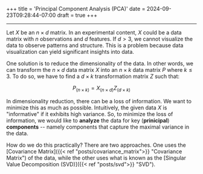 +++
title = 'Principal Component Analysis (PCA)'
date = 2024-09-23T09:28:44-07:00
draft = true
+++

---

Let $X$ be an $n \times d$ matrix. In an experimental content, $X$ could be a data matrix with $n$ observations and $d$ features. If $d > 3$, we cannot visualize the data to observe patterns and structure. This is a problem because data visualization can yield significant insights into data. 

One solution is to reduce the dimensionality of the data. In other words, we can transform the $n \times d$ data matrix $X$ into an $n \times k$ data matrix $P$ where $k \leq 3$. To do so, we have to find a $d \times k$ transformation matrix $Z$ such that:

$$
P_{(n \times k)} = X_{(n \times d)}Z_{(d \times k)}
$$

In dimensionality reduction, there can be a loss of information. We want to minimize this as much as possible. Intuitively, the given data $X$ is "informative" if it exhibits high variance. So, to minimize the loss of information, we would like to **analyze** the data for key (**prinicipal**) **components** -- namely components that capture the maximal variance in the data.

How do we do this practically? There are two approaches. One uses the [Covariance Matrix]({{< ref "posts/covariance_matrix">}} "Covariance Matrix") of the data, while the other uses what is known as the [Singular Value Decomposition (SVD)]({{< ref "posts/svd">}} "SVD").








